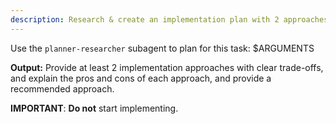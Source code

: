 ```yaml
---
description: Research & create an implementation plan with 2 approaches
---
```


Use the `planner-researcher` subagent to plan for this task:
<task>
 $ARGUMENTS
</task>

**Output:**
Provide at least 2 implementation approaches with clear trade-offs, and explain the pros and cons of each approach, and provide a recommended approach.

**IMPORTANT**: **Do not** start implementing.